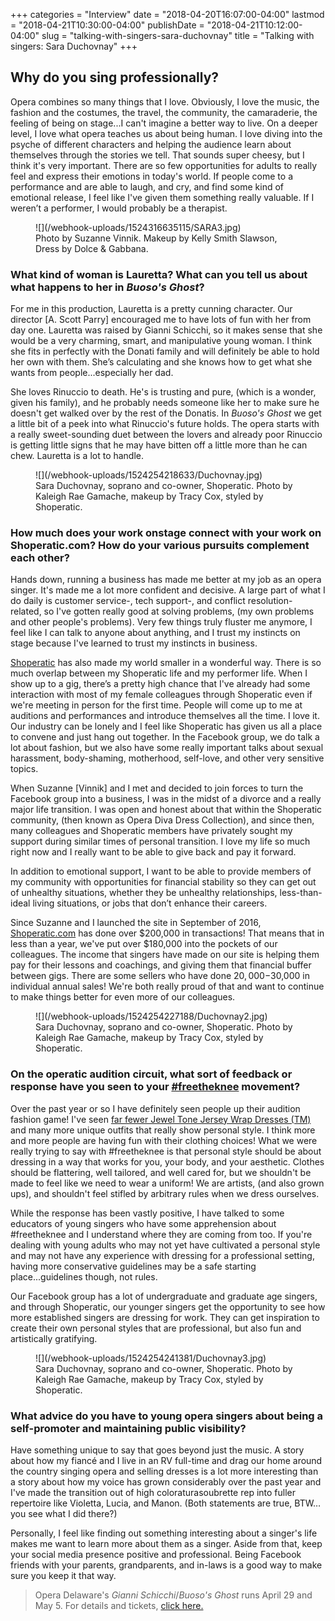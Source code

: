 +++
categories = "Interview"
date = "2018-04-20T16:07:00-04:00"
lastmod = "2018-04-21T10:30:00-04:00"
publishDate = "2018-04-21T10:12:00-04:00"
slug = "talking-with-singers-sara-duchovnay"
title = "Talking with singers: Sara Duchovnay"
+++

## Why do you sing professionally?

Opera combines so many things that I love. Obviously, I love the music, the fashion and the costumes, the travel, the community, the camaraderie, the feeling of being on stage...I can't imagine a better way to live. On a deeper level, I love what opera teaches us about being human. I love diving into the psyche of different characters and helping the audience learn about themselves through the stories we tell. That sounds super cheesy, but I think it's very important. There are so few opportunities for adults to really feel and express their emotions in today's world. If people come to a performance and are able to laugh, and cry, and find some kind of emotional release, I feel like I've given them something really valuable. If I weren’t a performer, I would probably be a therapist.

<figure data-type="image">
![](/webhook-uploads/1524316635115/SARA3.jpg)
<figcaption>Photo by Suzanne Vinnik. Makeup by Kelly Smith Slawson, Dress by Dolce & Gabbana.</figcaption>
</figure>
 
### What kind of woman is Lauretta? What can you tell us about what happens to her in *Buoso's Ghost*?

For me in this production, Lauretta is a pretty cunning character. Our director [A. Scott Parry] encouraged me to have lots of fun with her from day one. Lauretta was raised by Gianni Schicchi, so it makes sense that she would be a very charming, smart, and manipulative young woman. I think she fits in perfectly with the Donati family and will definitely be able to hold her own with them. She’s calculating and she knows how to get what she wants from people...especially her dad. 

She loves Rinuccio to death. He's is trusting and pure, (which is a wonder, given his family), and he probably needs someone like her to make sure he doesn't get walked over by the rest of the Donatis. In *Buoso's Ghost* we get a little bit of a peek into what Rinuccio's future holds. The opera starts with a really sweet-sounding duet between the lovers and already poor Rinuccio is getting little signs that he may have bitten off a little more than he can chew. Lauretta is a lot to handle.

<figure data-type="image">
![](/webhook-uploads/1524254218633/Duchovnay.jpg)
<figcaption>Sara Duchovnay, soprano and co-owner, Shoperatic. Photo by Kaleigh Rae Gamache, makeup by Tracy Cox, styled by Shoperatic.</figcaption>
</figure>
 
### How much does your work onstage connect with your work on Shoperatic.com? How do your various pursuits complement each other?

Hands down, running a business has made me better at my job as an opera singer. It's made me a lot more confident and decisive. A large part of what I do daily is customer service-, tech support-, and conflict resolution- related, so I've gotten really good at solving problems, (my own problems and other people's problems). Very few things truly fluster me anymore, I feel like I can talk to anyone about anything, and I trust my instincts on stage because I've learned to trust my instincts in business.

[Shoperatic](https://shoperatic.com/) has also made my world smaller in a wonderful way. There is so much overlap between my Shoperatic life and my performer life. When I show up to a gig, there’s a pretty high chance that I've already had some interaction with most of my female colleagues through Shoperatic even if we're meeting in person for the first time. People will come up to me at auditions and performances and introduce themselves all the time. I love it. Our industry can be lonely and I feel like Shoperatic has given us all a place to convene and just hang out together. In the Facebook group, we do talk a lot about fashion, but we also have some really important talks about sexual harassment, body-shaming, motherhood, self-love, and other very sensitive topics. 

When Suzanne [Vinnik] and I met and decided to join forces to turn the Facebook group into a business, I was in the midst of a divorce and a really major life transition. I was open and honest about that within the Shoperatic community, (then known as Opera Diva Dress Collection), and  since then, many colleagues and Shoperatic members have privately sought my support during similar times of personal transition. I love my life so much right now and I really want to be able to give back and pay it forward. 

In addition to emotional support,  I want to be able to provide members of my community with opportunities for financial stability so they can get out of unhealthy situations, whether they be unhealthy relationships, less-than-ideal living situations, or jobs that don’t enhance their careers.

Since Suzanne and I launched the site in September of 2016, [Shoperatic.com](https://shoperatic.com/) has done over $200,000 in transactions! That means that in less than a year, we've put over $180,000 into the pockets of our colleagues. The income that singers have made on our site is helping them pay for their lessons and coachings, and giving them that financial buffer between gigs. There are some sellers who have done $20,000-$30,000 in individual annual sales! We're both really proud of that and want to continue to make things better for even more of our colleagues.

<figure data-type="image">
![](/webhook-uploads/1524254227188/Duchovnay2.jpg)
<figcaption>Sara Duchovnay, soprano and co-owner, Shoperatic. Photo by Kaleigh Rae Gamache, makeup by Tracy Cox, styled by Shoperatic.</figcaption>
</figure>

### On the operatic audition circuit, what sort of feedback or response have you seen to your [#freetheknee](/freetheknee-part-2-you-have-better-choices/) movement? 

Over the past year or so I have definitely seen people up their audition fashion game! I've seen [far fewer Jewel Tone Jersey Wrap Dresses (TM)](/a-letter-to-the-modern-diva/) and many more unique outfits that really show personal style. I think more and more people are having fun with their clothing choices! What we were really trying to say with #freetheknee is that personal style should be about dressing in a way that works for you, your body, and your aesthetic. Clothes should be flattering, well tailored, and well cared for, but we shouldn't be made to feel like we need to wear a uniform! We are artists, (and also grown ups), and shouldn't feel stifled by arbitrary rules when we dress ourselves. 

While the response has been vastly positive, I have talked to some educators of young singers who have some apprehension about #freetheknee and I understand where they are coming from too. If you're dealing with young adults who may not yet have cultivated a personal style and may not have any experience with dressing for a professional setting, having more conservative guidelines may be a safe starting place...guidelines though, not rules. 

Our Facebook group has a lot of undergraduate and graduate age singers, and through Shoperatic, our younger singers get the opportunity to see how more established singers are dressing for work. They can get inspiration to create their own personal styles that are professional, but also fun and artistically gratifying.

<figure data-type="image">
![](/webhook-uploads/1524254241381/Duchovnay3.jpg)
<figcaption>Sara Duchovnay, soprano and co-owner, Shoperatic. Photo by Kaleigh Rae Gamache, makeup by Tracy Cox, styled by Shoperatic.</figcaption>
</figure>
 
### What advice do you have to young opera singers about being a self-promoter and maintaining public visibility?  

Have something unique to say that goes beyond just the music. A story about how my fiancé and I live in an RV full-time and drag our home around the country singing opera and selling dresses is a lot more interesting than a story about how my voice has grown considerably over the past year and I've made the transition out of high coloraturasoubrette rep into fuller repertoire like Violetta, Lucia, and Manon. (Both statements are true, BTW…you see what I did there?) 

Personally, I feel like finding out something interesting about a singer's life makes me want to learn more about them as a singer. Aside from that, keep your social media presence positive and professional. Being Facebook friends with your parents, grandparents, and in-laws is a good way to make sure you keep it that way.

>Opera Delaware's *Gianni Schicchi*/*Buoso's Ghost* runs April 29 and May 5. For details and tickets, [click here.](http://www.operade.org/2018-festival-gianni-schicchi-buosos-ghost)
